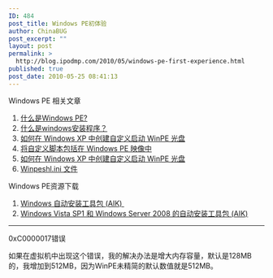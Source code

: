 ```yaml
---
ID: 484
post_title: Windows PE初体验
author: ChinaBUG
post_excerpt: ""
layout: post
permalink: >
  http://blog.ipodmp.com/2010/05/windows-pe-first-experience.html
published: true
post_date: 2010-05-25 08:41:13
---
```

Windows PE 相关文章
<ol>
	<li><a href="http://technet.microsoft.com/zh-cn/library/cc766093(WS.10).aspx" target="_blank">什么是Windows PE?</a></li>
	<li><a href="http://technet.microsoft.com/zh-cn/library/cc721982(WS.10).aspx" target="_blank">什么是windows安装程序？</a></li>
	<li><a href="http://support.microsoft.com/kb/303891/zh-cn" target="_blank">如何在 Windows XP 中创建自定义启动 WinPE 光盘</a></li>
	<li><a href="http://technet.microsoft.com/zh-cn/library/cc766093(WS.10).aspx" target="_blank">将自定义脚本包括在 Windows PE 映像中</a></li>
	<li><a href="http://support.microsoft.com/kb/303891/zh-cn" target="_blank">如何在 Windows XP 中创建自定义启动 WinPE 光盘</a></li>
	<li><a href="http://technet.microsoft.com/zh-cn/library/cc766156(WS.10).aspx" target="_blank">Winpeshl.ini 文件</a></li>
</ol>
Windows PE资源下载
<ol>
	<li><a href="http://www.microsoft.com/downloads/details.aspx?displaylang=zh-cn&amp;FamilyID=c7d4bc6d-15f3-4284-9123-679830d629f2" target="_blank">Windows 自动安装工具包 (AIK) </a></li>
	<li><a href="http://www.microsoft.com/downloads/details.aspx?displaylang=zh-cn&amp;FamilyID=94bb6e34-d890-4932-81a5-5b50c657de08" target="_blank">Windows Vista SP1 和 Windows Server 2008 的自动安装工具包 (AIK)</a></li>
</ol>

<hr />

0xC0000017错误

如果在虚拟机中出现这个错误，我的解决办法是增大内存容量，默认是128MB的，我增加到512MB，因为WinPE未精简的默认数值就是512MB。